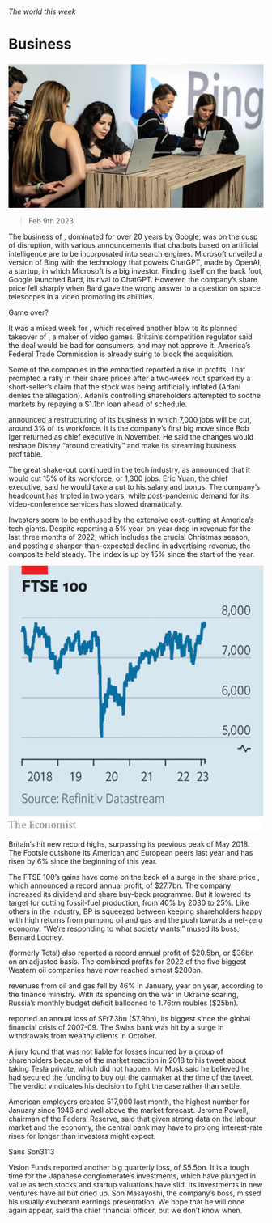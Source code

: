 ###### The world this week

# Business 

#####  

![image](images/20230211_WWP501.jpg) 

> Feb 9th 2023 

The business of , dominated for over 20 years by Google, was on the cusp of disruption, with various announcements that chatbots based on artificial intelligence are to be incorporated into search engines. Microsoft unveiled a version of Bing with the technology that powers ChatGPT, made by OpenAI, a startup, in which Microsoft is a big investor. Finding itself on the back foot, Google launched Bard, its rival to ChatGPT. However, the company’s share price fell sharply when Bard gave the wrong answer to a question on space telescopes in a video promoting its abilities. 

Game over?

It was a mixed week for , which received another blow to its planned takeover of , a maker of video games. Britain’s competition regulator said the deal would be bad for consumers, and may not approve it. America’s Federal Trade Commission is already suing to block the acquisition. 

Some of the companies in the embattled  reported a rise in profits. That prompted a rally in their share prices after a two-week rout sparked by a short-seller’s claim that the stock was being artificially inflated (Adani denies the allegation). Adani’s controlling shareholders attempted to soothe markets by repaying a $1.1bn loan ahead of schedule. 

 announced a restructuring of its business in which 7,000 jobs will be cut, around 3% of its workforce. It is the company’s first big move since Bob Iger returned as chief executive in November. He said the changes would reshape Disney “around creativity” and make its streaming business profitable. 

The great shake-out continued in the tech industry, as  announced that it would cut 15% of its workforce, or 1,300 jobs. Eric Yuan, the chief executive, said he would take a cut to his salary and bonus. The company’s headcount has tripled in two years, while post-pandemic demand for its video-conference services has slowed dramatically. 

Investors seem to be enthused by the extensive cost-cutting at America’s tech giants. Despite  reporting a 5% year-on-year drop in revenue for the last three months of 2022, which includes the crucial Christmas season, and  posting a sharper-than-expected decline in advertising revenue, the  composite held steady. The index is up by 15% since the start of the year. 

![image](images/20230211_WWC717.png) 


Britain’s  hit new record highs, surpassing its previous peak of May 2018. The Footsie outshone its American and European peers last year and has risen by 6% since the beginning of this year. 

The FTSE 100’s gains have come on the back of a surge in the share price , which announced a record annual profit, of $27.7bn. The company increased its dividend and share buy-back programme. But it lowered its target for cutting fossil-fuel production, from 40% by 2030 to 25%. Like others in the industry, BP is squeezed between keeping shareholders happy with high returns from pumping oil and gas and the push towards a net-zero economy. “We’re responding to what society wants,” mused its boss, Bernard Looney. 

 (formerly Total) also reported a record annual profit of $20.5bn, or $36bn on an adjusted basis. The combined profits for 2022 of the five biggest Western oil companies have now reached almost $200bn. 

revenues from oil and gas fell by 46% in January, year on year, according to the finance ministry. With its spending on the war in Ukraine soaring, Russia’s monthly budget deficit ballooned to 1.76trn roubles ($25bn).

 reported an annual loss of SFr7.3bn ($7.9bn), its biggest since the global financial crisis of 2007-09. The Swiss bank was hit by a surge in withdrawals from wealthy clients in October. 

A jury found that  was not liable for losses incurred by a group of shareholders because of the market reaction in 2018 to his tweet about taking Tesla private, which did not happen. Mr Musk said he believed he had secured the funding to buy out the carmaker at the time of the tweet. The verdict vindicates his decision to fight the case rather than settle. 

American employers created 517,000  last month, the highest number for January since 1946 and well above the market forecast. Jerome Powell, chairman of the Federal Reserve, said that given strong data on the labour market and the economy, the central bank may have to prolong interest-rate rises for longer than investors might expect. 

Sans Son3113

 Vision Funds reported another big quarterly loss, of $5.5bn. It is a tough time for the Japanese conglomerate’s investments, which have plunged in value as tech stocks and startup valuations have slid. Its investments in new ventures have all but dried up. Son Masayoshi, the company’s boss, missed his usually exuberant earnings presentation. We hope that he will once again appear, said the chief financial officer, but we don’t know when. 

